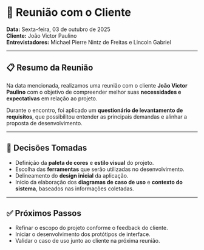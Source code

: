 # 📝 Reunião com o Cliente

**Data:** Sexta-feira, 03 de outubro de 2025  
**Cliente:** João Victor Paulino  
**Entrevistadores:** Michael Pierre Nintz de Freitas e Lincoln Gabriel  

---

## 📋 Resumo da Reunião

Na data mencionada, realizamos uma reunião com o cliente **João Victor Paulino** com o objetivo de compreender melhor suas **necessidades e expectativas** em relação ao projeto.

Durante o encontro, foi aplicado um **questionário de levantamento de requisitos**, que possibilitou entender as principais demandas e alinhar a proposta de desenvolvimento.  

---

## 🎨 Decisões Tomadas

- Definição da **paleta de cores** e **estilo visual** do projeto.  
- Escolha das **ferramentas** que serão utilizadas no desenvolvimento.  
- Delineamento do **design inicial** da aplicação.  
- Início da elaboração dos **diagramas de caso de uso** e **contexto do sistema**, baseados nas informações coletadas.  

---

## ✅ Próximos Passos

- Refinar o escopo do projeto conforme o feedback do cliente.  
- Iniciar o desenvolvimento dos protótipos de interface.  
- Validar o caso de uso junto ao cliente na próxima reunião.  

